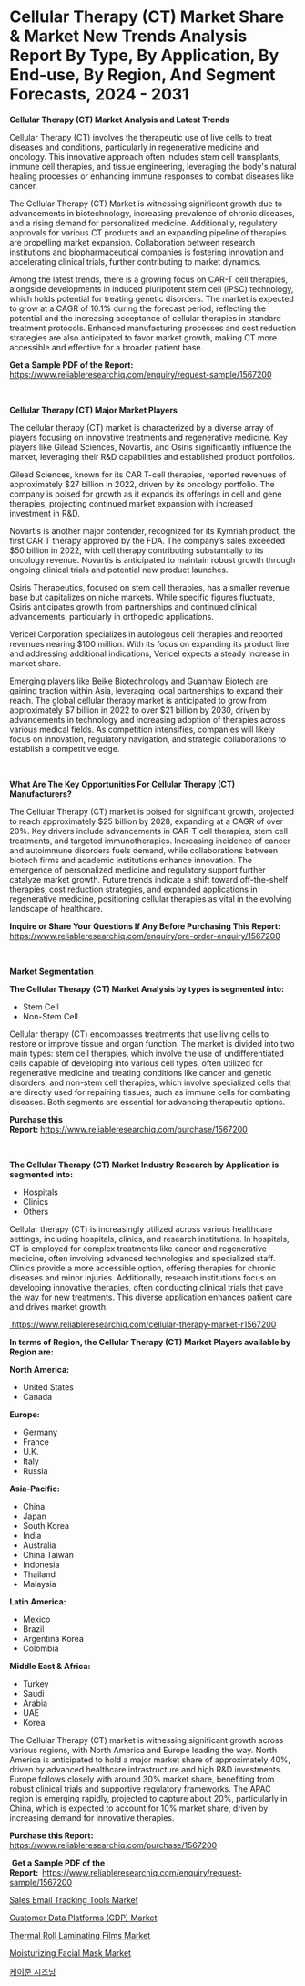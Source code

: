 <p><h1>Cellular Therapy (CT) Market Share & Market New Trends Analysis Report By Type, By Application, By End-use, By Region, And Segment Forecasts, 2024 - 2031</h1></p><p><strong>Cellular Therapy (CT) Market Analysis and Latest Trends</strong></p>
<p><p>Cellular Therapy (CT) involves the therapeutic use of live cells to treat diseases and conditions, particularly in regenerative medicine and oncology. This innovative approach often includes stem cell transplants, immune cell therapies, and tissue engineering, leveraging the body's natural healing processes or enhancing immune responses to combat diseases like cancer.</p><p>The Cellular Therapy (CT) Market is witnessing significant growth due to advancements in biotechnology, increasing prevalence of chronic diseases, and a rising demand for personalized medicine. Additionally, regulatory approvals for various CT products and an expanding pipeline of therapies are propelling market expansion. Collaboration between research institutions and biopharmaceutical companies is fostering innovation and accelerating clinical trials, further contributing to market dynamics.</p><p>Among the latest trends, there is a growing focus on CAR-T cell therapies, alongside developments in induced pluripotent stem cell (iPSC) technology, which holds potential for treating genetic disorders. The market is expected to grow at a CAGR of 10.1% during the forecast period, reflecting the potential and the increasing acceptance of cellular therapies in standard treatment protocols. Enhanced manufacturing processes and cost reduction strategies are also anticipated to favor market growth, making CT more accessible and effective for a broader patient base.</p></p>
<p><strong>Get a Sample PDF of the Report:&nbsp;</strong> <a href="https://www.reliableresearchiq.com/enquiry/request-sample/1567200">https://www.reliableresearchiq.com/enquiry/request-sample/1567200</a></p>
<p>&nbsp;</p>
<p><strong>Cellular Therapy (CT) Major Market Players</strong></p>
<p><p>The cellular therapy (CT) market is characterized by a diverse array of players focusing on innovative treatments and regenerative medicine. Key players like Gilead Sciences, Novartis, and Osiris significantly influence the market, leveraging their R&D capabilities and established product portfolios.</p><p>Gilead Sciences, known for its CAR T-cell therapies, reported revenues of approximately $27 billion in 2022, driven by its oncology portfolio. The company is poised for growth as it expands its offerings in cell and gene therapies, projecting continued market expansion with increased investment in R&D.</p><p>Novartis is another major contender, recognized for its Kymriah product, the first CAR T therapy approved by the FDA. The company’s sales exceeded $50 billion in 2022, with cell therapy contributing substantially to its oncology revenue. Novartis is anticipated to maintain robust growth through ongoing clinical trials and potential new product launches.</p><p>Osiris Therapeutics, focused on stem cell therapies, has a smaller revenue base but capitalizes on niche markets. While specific figures fluctuate, Osiris anticipates growth from partnerships and continued clinical advancements, particularly in orthopedic applications.</p><p>Vericel Corporation specializes in autologous cell therapies and reported revenues nearing $100 million. With its focus on expanding its product line and addressing additional indications, Vericel expects a steady increase in market share.</p><p>Emerging players like Beike Biotechnology and Guanhaw Biotech are gaining traction within Asia, leveraging local partnerships to expand their reach. The global cellular therapy market is anticipated to grow from approximately $7 billion in 2022 to over $21 billion by 2030, driven by advancements in technology and increasing adoption of therapies across various medical fields. As competition intensifies, companies will likely focus on innovation, regulatory navigation, and strategic collaborations to establish a competitive edge.</p></p>
<p>&nbsp;</p>
<p><strong>What Are The Key Opportunities For Cellular Therapy (CT) Manufacturers?</strong></p>
<p><p>The Cellular Therapy (CT) market is poised for significant growth, projected to reach approximately $25 billion by 2028, expanding at a CAGR of over 20%. Key drivers include advancements in CAR-T cell therapies, stem cell treatments, and targeted immunotherapies. Increasing incidence of cancer and autoimmune disorders fuels demand, while collaborations between biotech firms and academic institutions enhance innovation. The emergence of personalized medicine and regulatory support further catalyze market growth. Future trends indicate a shift toward off-the-shelf therapies, cost reduction strategies, and expanded applications in regenerative medicine, positioning cellular therapies as vital in the evolving landscape of healthcare.</p></p>
<p><strong>Inquire or Share Your Questions If Any Before Purchasing This Report:</strong> <a href="https://www.reliableresearchiq.com/enquiry/pre-order-enquiry/1567200">https://www.reliableresearchiq.com/enquiry/pre-order-enquiry/1567200</a></p>
<p>&nbsp;</p>
<p><strong>Market Segmentation</strong></p>
<p><strong>The Cellular Therapy (CT) Market Analysis by types is segmented into:</strong></p>
<p><ul><li>Stem Cell</li><li>Non-Stem Cell</li></ul></p>
<p><p>Cellular therapy (CT) encompasses treatments that use living cells to restore or improve tissue and organ function. The market is divided into two main types: stem cell therapies, which involve the use of undifferentiated cells capable of developing into various cell types, often utilized for regenerative medicine and treating conditions like cancer and genetic disorders; and non-stem cell therapies, which involve specialized cells that are directly used for repairing tissues, such as immune cells for combating diseases. Both segments are essential for advancing therapeutic options.</p></p>
<p><strong>Purchase this Report:&nbsp;</strong><a href="https://www.reliableresearchiq.com/purchase/1567200">https://www.reliableresearchiq.com/purchase/1567200</a></p>
<p>&nbsp;</p>
<p><strong>The Cellular Therapy (CT) Market Industry Research by Application is segmented into:</strong></p>
<p><ul><li>Hospitals</li><li>Clinics</li><li>Others</li></ul></p>
<p><p>Cellular therapy (CT) is increasingly utilized across various healthcare settings, including hospitals, clinics, and research institutions. In hospitals, CT is employed for complex treatments like cancer and regenerative medicine, often involving advanced technologies and specialized staff. Clinics provide a more accessible option, offering therapies for chronic diseases and minor injuries. Additionally, research institutions focus on developing innovative therapies, often conducting clinical trials that pave the way for new treatments. This diverse application enhances patient care and drives market growth.</p></p>
<p><a href="https://www.reliableresearchiq.com/cellular-therapy-market-r1567200">&nbsp;https://www.reliableresearchiq.com/cellular-therapy-market-r1567200</a></p>
<p><strong>In terms of Region, the Cellular Therapy (CT) Market Players available by Region are:</strong></p>
<p>
    <p> <strong> North America: </strong>
        <ul>
            <li>United States</li>
            <li>Canada</li>
        </ul>
        </p> 
    <p> <strong> Europe: </strong>
        <ul>
            <li>Germany</li>
            <li>France</li>
            <li>U.K.</li>
            <li>Italy</li>
            <li>Russia</li>
        </ul>
        </p> 
    <p> <strong> Asia-Pacific: </strong>
        <ul>
            <li>China</li>
            <li>Japan</li>
            <li>South Korea</li>
            <li>India</li>
            <li>Australia</li>
            <li>China Taiwan</li>
            <li>Indonesia</li>
            <li>Thailand</li>
            <li>Malaysia</li>
        </ul>
        </p> 
    <p> <strong> Latin America: </strong>
        <ul>
            <li>Mexico</li>
            <li>Brazil</li>
            <li>Argentina Korea</li>
            <li>Colombia</li>
        </ul>
        </p> 
    <p> <strong> Middle East & Africa: </strong>
        <ul>
            <li>Turkey</li>
            <li>Saudi</li>
            <li>Arabia</li>
            <li>UAE</li>
            <li>Korea</li>
        </ul>
    </p>
    </p>
<p><p>The Cellular Therapy (CT) market is witnessing significant growth across various regions, with North America and Europe leading the way. North America is anticipated to hold a major market share of approximately 40%, driven by advanced healthcare infrastructure and high R&D investments. Europe follows closely with around 30% market share, benefiting from robust clinical trials and supportive regulatory frameworks. The APAC region is emerging rapidly, projected to capture about 20%, particularly in China, which is expected to account for 10% market share, driven by increasing demand for innovative therapies.</p></p>
<p><strong>Purchase this Report: </strong><a href="https://www.reliableresearchiq.com/purchase/1567200">https://www.reliableresearchiq.com/purchase/1567200</a></p>
<p>&nbsp;<strong>Get a Sample PDF of the Report:&nbsp;&nbsp;</strong><a href="https://www.reliableresearchiq.com/enquiry/request-sample/1567200">https://www.reliableresearchiq.com/enquiry/request-sample/1567200</a></p>
<p><strong></strong></p>
<p><p><a href="https://issuu.com/reportprime-2/docs/sales-email-tracking-tools-market-s_903fdb394e07b9">Sales Email Tracking Tools Market</a></p><p><a href="https://issuu.com/reportprime-2/docs/customer-data-platforms-cdp-market-_360db4cbcefd0d">Customer Data Platforms (CDP) Market</a></p><p><a href="https://medium.com/@clarissaschmidt65/thermal-roll-laminating-films-market-size-growth-trends-and-industry-analysis-by-type-by-dac2be9d75dd?postPublishedType=repub">Thermal Roll Laminating Films Market</a></p><p><a href="https://github.com/michaelhall412/Market-Research-Report-List-1/blob/main/moisturizing-facial-mask-market.md">Moisturizing Facial Mask Market</a></p><p><a href="https://github.com/sougarounis/Market-Research-Report-List-6/blob/main/213962714602.md">케이준 시즈닝</a></p></p>